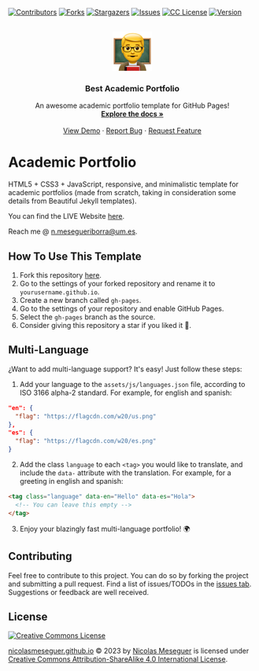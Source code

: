 <!-- Improved compatibility of back to top link -->
<a name="readme-top"></a>

[![Contributors][contributors-shield]][contributors-url]
[![Forks][forks-shield]][forks-url]
[![Stargazers][stars-shield]][stars-url]
[![Issues][issues-shield]][issues-url]
[![CC License][license-shield]][license-url]
[![Version][version-shield]][version-url]

<!-- Project Logo -->
<br />
<div align="center">
  <a href="https://github.com/NicolasMeseguer/nicolasmeseguer.github.io">
    <img src="assets/img/logo.png" alt="Logo" width="80" height="80">
  </a>

  <h3 align="center">Best Academic Portfolio</h3>

  <p align="center">
    An awesome academic portfolio template for GitHub Pages!
    <br />
    <a href="https://github.com/NicolasMeseguer/nicolasmeseguer.github.io/blob/main/README.md"><strong>Explore the docs »</strong></a>
    <br />
    <br />
    <a href="https://nicolasmeseguer.github.io/">View Demo</a>
    ·
    <a href="https://github.com/NicolasMeseguer/nicolasmeseguer.github.io/issues/new?labels=bug&template=_bug-report.md">Report Bug</a>
    ·
    <a href="https://github.com/NicolasMeseguer/nicolasmeseguer.github.io/issues/new?labels=enhancement&template=_feature-request.md">Request Feature</a>
  </p>
</div>

Academic Portfolio
==================

HTML5 + CSS3 + JavaScript, responsive, and minimalistic template for academic portfolios (made from scratch, taking in consideration some details from Beautiful Jekyll templates).

You can find the LIVE Website [here](https://nicolasmeseguer.github.io).

Reach me @ [n.mesegueriborra@um.es](mailto:n.mesegueriborra@um.es).



How To Use This Template
------------------------

1. Fork this repository [here](https://github.com/NicolasMeseguer/nicolasmeseguer.github.io/fork). 
2. Go to the settings of your forked repository and rename it to `yourusername.github.io`.
3. Create a new branch called `gh-pages`.
4. Go to the settings of your repository and enable GitHub Pages.
5. Select the `gh-pages` branch as the source.
6. Consider giving this repository a star if you liked it 🤍.



Multi-Language
--------------

¿Want to add multi-language support? It's easy! Just follow these steps:

1. Add your language to the `assets/js/languages.json` file, according to ISO 3166 alpha-2 standard. For example, for english and spanish:
```json
"en": {
  "flag": "https://flagcdn.com/w20/us.png"
},
"es": {
  "flag": "https://flagcdn.com/w20/es.png"
}
```

2. Add the class `language` to each `<tag>` you would like to translate, and include the `data-` attribute with the translation. For example, for a greeting in english and spanish:
```html
<tag class="language" data-en="Hello" data-es="Hola">
  <!-- You can leave this empty -->
</tag>
```

3. Enjoy your blazingly fast multi-language portfolio! 🌍



Contributing
------------

Feel free to contribute to this project. You can do so by forking the project and submitting a pull request. Find a list of issues/TODOs in the [issues tab](https://github.com/NicolasMeseguer/nicolasmeseguer.github.io/issues). Suggestions or feedback are well received.



License
-------

[![Creative Commons License](https://i.creativecommons.org/l/by-sa/4.0/88x31.png)](http://creativecommons.org/licenses/by-sa/4.0/)

[nicolasmeseguer.github.io](https://github.com/NicolasMeseguer/nicolasmeseguer.github.io) © 2023 by [Nicolas Meseguer](https://github.com/NicolasMeseguer) is licensed under [Creative Commons Attribution-ShareAlike 4.0 International License](http://creativecommons.org/licenses/by-sa/4.0/). 

<!-- MARKDOWN LINKS & IMAGES -->
<!-- https://www.markdownguide.org/basic-syntax/#reference-style-links -->
[contributors-shield]: https://img.shields.io/github/contributors/NicolasMeseguer/nicolasmeseguer.github.io
[contributors-url]: https://github.com/NicolasMeseguer/nicolasmeseguer.github.io/graphs/contributors
[forks-shield]: https://img.shields.io/github/forks/NicolasMeseguer/nicolasmeseguer.github.io?style
[forks-url]: https://github.com/NicolasMeseguer/nicolasmeseguer.github.io/network/members
[stars-shield]: https://img.shields.io/github/stars/NicolasMeseguer/nicolasmeseguer.github.io.svg?style
[stars-url]: https://github.com/NicolasMeseguer/nicolasmeseguer.github.io/network/stargazers
[issues-shield]: https://img.shields.io/github/issues/NicolasMeseguer/nicolasmeseguer.github.io?style
[issues-url]: https://github.com/NicolasMeseguer/nicolasmeseguer.github.io/network/issues
[license-shield]: https://img.shields.io/github/license/NicolasMeseguer/nicolasmeseguer.github.io?style
[license-url]: http://creativecommons.org/licenses/by-sa/4.0/
[version-shield]: https://img.shields.io/github/v/release/NicolasMeseguer/nicolasmeseguer.github.io?style
[version-url]: https://github.com/NicolasMeseguer/nicolasmeseguer.github.io/network/releases